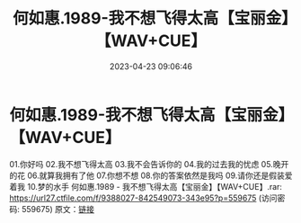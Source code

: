 ﻿---
title: 何如惠.1989-我不想飞得太高【宝丽金】【WAV+CUE】
date: 2023-04-23 09:06:46
categories: WAV车载音乐、镜像
tags: 华语中文
---
# 何如惠.1989-我不想飞得太高【宝丽金】【WAV+CUE】

01.你好吗
02.我不想飞得太高
03.我不会告诉你的
04.我的过去我的忧虑
05.晚开的花
06.就算我拥有了他
07.你想不想
08.你的答案依然是我吗
09.请你还是假装爱着我
10.梦的水手
何如惠.1989 - 我不想飞得太高【宝丽金】【WAV+CUE】.rar: https://url27.ctfile.com/f/9388027-842549073-343e95?p=559675
(访问密码: 559675)
原文：[链接](https://blog.sina.com.cn/s/blog_1647c7e76010311k5.html)